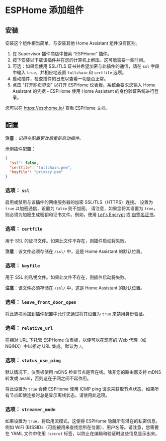 # ESPHome 添加组件
## 安装

安装这个组件相当简单，与安装其他 Home Assistant 组件没有区别。

1. 在 Supervisor 插件商店中搜索 “ESPHome” 插件。
2. 按下安装以下载该插件并在您的计算机上解压。这可能需要一些时间。
3. 可选：如果您使用 SSL/TLS 证书并希望加密与此插件的通信，请在 `ssl` 字段中输入 `true`，并相应地设置 `fullchain` 和 `certfile` 选项。
4. 启动插件，检查插件的日志以查看一切是否正常。
5. 点击 "打开网页界面" 以打开 ESPHome 仪表板。系统会要求您输入 Home Assistant 的凭据 - ESPHome 使用 Home Assistant 的身份验证系统进行登录。

您可以在 https://esphome.io/ 查看 ESPHome 文档。

## 配置

**注意**：_记得在配置更改后重新启动插件。_

示例插件配置：

```json
{
  "ssl": false,
  "certfile": "fullchain.pem",
  "keyfile": "privkey.pem"
}
```

### 选项： `ssl`

启用或禁用与该插件的网络服务器的加密 SSL/TLS（HTTPS）连接。
设置为 `true` 以加密通信，设置为 `false` 则不加密。
请注意，如果您将其设置为 `true`，则必须为加密生成密钥和证书文件。例如，使用 [Let's Encrypt](https://www.home-assistant.io/addons/lets_encrypt/) 或 [自签名证书](https://www.home-assistant.io/docs/ecosystem/certificates/tls_self_signed_certificate/)。

### 选项： `certfile`

用于 SSL 的证书文件。如果此文件不存在，则插件启动将失败。

**注意**：该文件必须存储在 `/ssl/` 中，这是 Home Assistant 的默认位置。

### 选项： `keyfile`

用于 SSL 的私钥文件。如果此文件不存在，则插件启动将失败。

**注意**：该文件必须存储在 `/ssl/` 中，这是 Home Assistant 的默认位置。

### 选项： `leave_front_door_open`

将此选项添加到插件配置中允许您通过将其设置为 `true` 来禁用身份验证。

### 选项： `relative_url`

在相对 URL 下托管 ESPHome 仪表板，以便可以在现有的 Web 代理（如 NGINX）中以相对 URL 集成。默认为 `/`。

### 选项： `status_use_ping`

默认情况下，仪表板使用 mDNS 检查节点是否在线。除非您的路由器支持 mDNS 转发或 avahi，否则这在子网之间不起作用。

将此设置为 `true` 会使 ESPHome 使用 ICMP ping 请求来获取节点状态。如果所有节点即使连接时总是显示离线状态，请使用此选项。

### 选项： `streamer_mode`

如果设置为 `true`，将启用流模式，这使得 ESPHome 隐藏所有潜在的私密信息。例如 WiFi (B)SSIDs（可能被用来查找您所在位置）、用户名等。请注意，您需要在 YAML 文件中使用 `!secret` 标签，以防止在编辑和验证时这些信息显示出来。